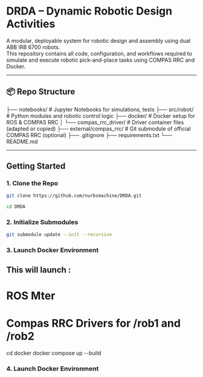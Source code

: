 # DRDA – Dynamic Robotic Design Activities

A modular, deployable system for robotic design and assembly using dual ABB IRB 6700 robots.  
This repository contains all code, configuration, and workflows required to simulate and execute robotic pick-and-place tasks using COMPAS RRC and Docker.

---

## 📦 Repo Structure

├── notebooks/ # Jupyter Notebooks for simulations, tests
├── src/robot/ # Python modules and robotic control logic
├── docker/ # Docker setup for ROS & COMPAS RRC
│ └── compas_rrc_driver/ # Driver container files (adapted or copied)
├── external/compas_rrc/ # Git submodule of official COMPAS RRC (optional)
├── .gitignore
├── requirements.txt
└── README.md



---

##  Getting Started

###  1. Clone the Repo
```bash
git clone https://github.com/nurbsmachine/DRDA.git

cd DRDA
```
###  2. Initialize Submodules
```bash
git submodule update --init --recursive
```

###  3. Launch Docker Environment

## This will launch : 
# ROS Mter
# Compas RRC Drivers for /rob1 and /rob2 

cd docker
docker compose up --build

###  4. Launch Docker Environment